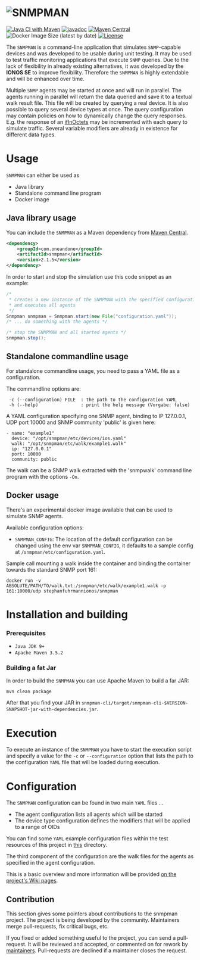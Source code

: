 ![SNMPMAN](http://1and1.github.io/snmpman/images/snmpman.png
 "SNMPMAN")
============
[![Java CI with Maven](https://github.com/1and1/snmpman/actions/workflows/maven.yml/badge.svg)](https://github.com/1and1/snmpman/actions/workflows/maven.yml)
[![javadoc](https://javadoc.io/badge2/com.oneandone/snmpman/javadoc.svg)](https://javadoc.io/doc/com.oneandone/snmpman)
[![Maven Central](https://maven-badges.herokuapp.com/maven-central/com.oneandone/snmpman/badge.svg)](https://maven-badges.herokuapp.com/maven-central/com.oneandone/snmpman)
![Docker Image Size (latest by date)](https://img.shields.io/docker/image-size/stephanfuhrmannionos/snmpman)
[![License](https://img.shields.io/badge/License-Apache%202.0-blue.svg)](https://opensource.org/licenses/Apache-2.0)

The `SNMPMAN` is a command-line application that simulates `SNMP`-capable devices and was developed to be usable during unit testing.
It may be used to test traffic monitoring applications that execute `SNMP` queries. Due to the lack of
flexibility in already existing alternatives, it was developed by the **IONOS SE** to improve flexibility. Therefore the `SNMPMAN`
is highly extendable and will be enhanced over time.

Multiple `SNMP` agents may be started at once and will run in parallel. The agents running in parallel
will return the data queried and save it to a textual walk result file. This file will be created by querying a real device. It is also possible to query several 
device types at once. The query configuration may contain policies on
how to dynamically change the query responses. E.g. the response of an
[ifInOctets](http://tools.cisco.com/Support/SNMP/do/BrowseOID.do?objectInput=ifInOctets&translate=Translate&submitValue=SUBMIT")
may be incremented with each query to simulate traffic. Several variable modifiers are already in existence for different
data types.

Usage
============
`SNMPMAN` can either be used as

* Java library
* Standalone command line program
* Docker image

Java library usage
-----------

You can include the `SNMPMAN` as a Maven dependency from [Maven Central]().

```xml
<dependency>
    <groupId>com.oneandone</groupId>
    <artifactId>snmpman</artifactId>
    <version>2.1.5</version>
</dependency>
```

In order to start and stop the simulation use this code snippet as an example:

```Java
/* 
 * creates a new instance of the SNMPMAN with the specified configuration file 
 * and executes all agents 
 */
Snmpman snmpman = Snmpman.start(new File("configuration.yaml"));
/* ... do something with the agents */

/* stop the SNMPMAN and all started agents */
snmpman.stop();
```

Standalone commandline usage
-----------
For standalone commandline usage, you need to pass a YAML file as a configuration.

The commandline options are:

```
 -c (--configuration) FILE  : the path to the configuration YAML
 -h (--help)                : print the help message (Vorgabe: false)
```

A YAML configuration specifying one SNMP agent, binding to IP 127.0.0.1, UDP port 10000 and
SNMP community 'public' is given here:

```
- name: "example1"
  device: "/opt/snmpman/etc/devices/ios.yaml"
  walk: "/opt/snmpman/etc/walk/example1.walk"
  ip: "127.0.0.1"
  port: 10000
  community: public
```

The walk can be a SNMP walk extracted with the 'snmpwalk' command line program with the options `-On`.

Docker usage
-----------
There's an experimental docker image available that can be used to simulate SNMP agents.

Available configuration options:

* `SNMPMAN_CONFIG`: The location of the default configuration can be changed using the env var `SNMPMAN_CONFIG`, it defaults to a
sample config at `/snmpman/etc/configuration.yaml`.

Sample call mounting a walk inside the container and binding the container towards the standard SNMP port 161:

```
docker run -v ABSOLUTE/PATH/TO/walk.txt:/snmpman/etc/walk/example1.walk -p 161:10000/udp stephanfuhrmannionos/snmpman
```

Installation and building
============
### Prerequisites
  * `Java JDK 9+`
  * `Apache Maven 3.5.2`

### Building a fat Jar

In order to build the `SNMPMAN`  you can use Apache Maven to build a far JAR:

```
mvn clean package
```

After that you find your JAR in `snmpman-cli/target/snmpman-cli-$VERSION-SNAPSHOT-jar-with-dependencies.jar`.

Execution
============
To execute an instance of the `SNMPMAN` you have to start the execution script and specify a value for the `-c`
or `--configuration` option that lists the path to the configuration `YAML` file that will be loaded during execution.

Configuration
============
The `SNMPMAN` configuration can be found in two main `YAML` files ...
  * The agent configuration lists all agents which will be started
  * The device type configuration defines the modifiers that will be applied to a range of OIDs

You can find some `YAML` example configuration files within the test resources of this project in [this](https://github.com/1and1/snmpman/tree/master/snmpman-cli/src/test/resources/configuration
) directory.

The third component of the configuration are the walk files for the agents as specified in the agent configuration.

This is a basic overview and more information will be provided [on the project's Wiki pages](https://github.com/1and1/snmpman/wiki).

Contribution
------------

This section gives some pointers about contributions to the snmpman project.
The project is being developed by the community. Maintainers merge pull-requests, fix critical bugs, etc.

If you fixed or added something useful to the project, you can send a pull-request. It will be reviewed and accepted, or commented on for rework by [maintainers](https://github.com/1and1/snmpman/blob/master/MAINTAINERS). Pull-requests are declined if a maintainer closes the request. 
